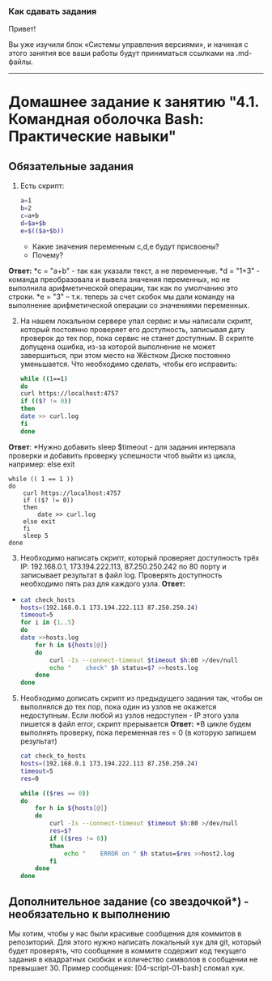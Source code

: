 ### Как сдавать задания

Привет! 

Вы уже изучили блок «Системы управления версиями», и начиная с этого занятия все ваши работы будут приниматься ссылками на .md-файлы.

---


# Домашнее задание к занятию "4.1. Командная оболочка Bash: Практические навыки"

## Обязательные задания

1. Есть скрипт:
	```bash
	a=1
	b=2
	c=a+b
	d=$a+$b
	e=$(($a+$b))
	```
	* Какие значения переменным c,d,e будут присвоены?
	* Почему?

**Ответ:**
*c = "a+b" - так как указали текст, а не переменные.
*d = "1+3" - команда преобразовала и вывела значения переменных, но не выполнила арифметической операции, так как по умолчанию это строки.
*e = "3" – т.к. теперь за счет скобок мы дали команду на выполнение арифметической операции со значениями переменных.

2. На нашем локальном сервере упал сервис и мы написали скрипт, который постоянно проверяет его доступность, записывая дату проверок до тех пор, пока сервис не станет доступным. В скрипте допущена ошибка, из-за которой выполнение не может завершиться, при этом место на Жёстком Диске постоянно уменьшается. Что необходимо сделать, чтобы его исправить:
	```bash
	while ((1==1)
	do
	curl https://localhost:4757
	if (($? != 0))
	then
	date >> curl.log
	fi
	done
	```
**Ответ**:
*Нужно добавить sleep $timeout - для задания интервала проверки и добавить проверку успешности чтоб выйти из цикла, например: else exit

	while (( 1 == 1 ))
    do
        curl https://localhost:4757
        if (($? != 0))
        then
            date >> curl.log
        else exit
        fi
        sleep 5
    done


3. Необходимо написать скрипт, который проверяет доступность трёх IP: 192.168.0.1, 173.194.222.113, 87.250.250.242 по 80 порту и записывает результат в файл log. Проверять доступность необходимо пять раз для каждого узла.
**Ответ:**
* 
	```bash
    cat check_hosts
    hosts=(192.168.0.1 173.194.222.113 87.250.250.24)
    timeout=5
    for i in {1..5}
    do
    date >>hosts.log
        for h in ${hosts[@]}
        do
            curl -Is --connect-timeout $timeout $h:80 >/dev/null
            echo "    check" $h status=$? >>hosts.log
        done
    done
 	```

5. Необходимо дописать скрипт из предыдущего задания так, чтобы он выполнялся до тех пор, пока один из узлов не окажется недоступным. Если любой из узлов недоступен - IP этого узла пишется в файл error, скрипт прерывается
**Ответ:**
*В цикле будем выполнять проверку, пока переменная res = 0 (в которую запишем результат)

	```bash
    cat check_to_hosts
    hosts=(192.168.0.1 173.194.222.113 87.250.250.24)
    timeout=5
    res=0
	
    while (($res == 0))
    do
        for h in ${hosts[@]}
        do
            curl -Is --connect-timeout $timeout $h:80 >/dev/null
            res=$?
            if (($res != 0))
            then
                echo "    ERROR on " $h status=$res >>host2.log
            fi
        done
    done
 	```

## Дополнительное задание (со звездочкой*) - необязательно к выполнению

Мы хотим, чтобы у нас были красивые сообщения для коммитов в репозиторий. Для этого нужно написать локальный хук для git, который будет проверять, что сообщение в коммите содержит код текущего задания в квадратных скобках и количество символов в сообщении не превышает 30. Пример сообщения: \[04-script-01-bash\] сломал хук.


